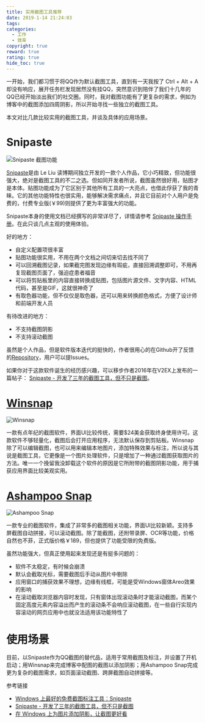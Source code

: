 ```yaml
---
title: 实用截图工具推荐
date: 2019-1-14 21:24:03
tags:
categories:
  - 工作
  - 效率
copyright: true
reward: true  
rating: true
hide_toc: true
---
```


一开始，我们都习惯于将QQ作为默认截图工具，直到有一天我按了 Ctrl + Alt + A 却没有响应，展开任务栏发现居然没有挂QQ，突然意识到陪伴了我们十几年的QQ已经开始淡出我们的社交圈。同时，我对截图功能有了更复杂的需求，例如为博客中的截图添加四周阴影，所以开始寻找一些独立的截图工具。

本文对比几款比较实用的截图工具，并谈及具体的应用场景。

<!-- more -->

# Snipaste

![Snipaste 截图功能](http://ww2.sinaimg.cn/large/840a8430jw1f68mbo23png20qv0higz2.jpg "Snipaste 截图功能")

[Snipaste](https://zh.snipaste.com)是由 Le Liu 读博期间独立开发的一款个人作品，它小巧精致，但功能很强大，绝对是截图工具的不二之选。但如同开发者所说，截图虽然很好用，贴图才是本体。贴图功能成为了它区别于其他所有工具的一大亮点，也借此俘获了我的青睐。它的其他功能特性也很实用，能够解决需求痛点，并且它目前对个人用户是免费的，付费专业版(￥99)则提供了更为丰富强大的功能。

Snipaste本身的使用文档已经撰写的非常详尽了，详情请参考 [Snipaste 操作手册](https://docs.snipaste.com/zh-cn/getting-started)。在此只谈几点主观的使用体验。

好的地方：

- 自定义配置项很丰富
- 贴图功能很实用，不用在两个文档之间切来切去找不同了
- 可以回溯截图记录，如果截完图发现边缘有瑕疵，直接回溯调整即可，不用再复现截图页面了，强迫症患者福音
- 可以将剪贴板里的内容直接转换成贴图，包括图片源文件、文字内容、HTML代码，甚至是GIF，这就很神奇了
- 有取色器功能，但不仅仅是取色器，还可以用来转换颜色格式，方便了设计师和前端开发人员

有待改进的地方：

- 不支持截图阴影
- 不支持滚动截图

虽然是个人作品，但是软件版本迭代的挺快的，作者很用心的在Github开了反馈的[Repository](https://github.com/Snipaste/feedback)，用户可以提Issues。

如果你对于这款软件诞生的经历感兴趣，可以移步作者2016年在V2EX上发布的一篇帖子：
[Snipaste - 开发了三年的截图工具，但不只是截图](https://www.v2ex.com/t/295433)。

# [Winsnap](https://www.ntwind.com/software/winsnap.html)

![Winsnap](http://yearito-1256884783.image.myqcloud.com/screenshot/winsnap.png "Winsnap")

一款有点年纪的截图软件，界面UI比较传统，需要$24美金获取终身使用许可。这款软件不够轻量化，截图后会打开应用程序，无法默认保存到剪贴板。Winsnap除了可以编辑截图，也可以用来编辑本地图片，添加特殊效果与标注，所以说与其说是截图工具，它更像是一个图片处理软件，只是增加了一种通过截图获取图片的方法。唯一一个挽留我没卸载这个软件的原因是它所附带的截图阴影功能，用于捕获应用界面比较美观实用。

# [Ashampoo Snap](https://www.ashampoo.com/cn/cny/pin/2024/multimedia-software/Ashampoo-Snap-10)

![Ashampoo Snap](http://yearito-1256884783.image.myqcloud.com/screenshot/Ashampoo-snap.png "Ashampoo Snap")

一款专业的截图软件，集成了非常多的截图相关功能，界面UI比较新颖。支持多屏截图自动拼接，可以滚动截图。除了能截图，还附带录屏、OCR等功能，价格自然也不菲，正式版价格￥189，但也提供了功能受限的免费版。

虽然功能强大，但真正使用起来发现还是有挺多问题的：

- 软件不太稳定，有时候会崩溃
- 默认会截取光标，需要截图后手动从图片中剔除
- 应用窗口的捕获效果不理想，边缘有线框，可能是受Windows窗体Areo效果的影响
- 在滚动截取浏览器内容时发现，只有窗体出现滚动条时才能滚动截图，而某个固定高度元素内容溢出而产生的滚动条不会响应滚动截图，在一些自行实现内容滚动的网页应用中也就没法适用该功能特性了

# 使用场景

目前，以Snipaste作为QQ截图的替代品，适用于常用截图及标注，并设置了开机启动；用Winsnap来完成博客中配图的截图以添加阴影；用Ashampoo Snap完成更为复杂的截图需求，如页面滚动截图、跨屏截图自动拼接等。

<div class="reference-linking">参考链接</div>

- [Windows 上最好的免费截图标注工具：Snipaste](https://sspai.com/post/34962)
- [Snipaste - 开发了三年的截图工具，但不只是截图](https://www.v2ex.com/t/295433)
- [在 Windows 上为图片添加阴影，让截图更好看](https://sspai.com/post/41443)
